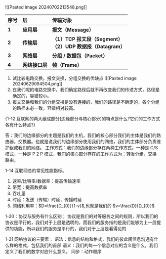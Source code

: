 ![[Pasted image 20240702213548.png]]

| 序号    | 层         | 传输对象                                              |
| ----- | :-------- | :------------------------------------------------ |
| **1** | **应用层**   | **报文（Message）**                                   |
| **2** | **传输层**   | **（1）TCP 报文段（Segment）  <br>（2）UDP 数据报（Datagram）** |
| **3** | **网络层**   | **分组 / 数据包（Packet）**                              |
| **4** | **网络接口层** | **帧（Frame）**                                      |



1. 试比较电路交换，报文交换，分组交换的优缺点
![[Pasted image 20240629094504.png]]
1. 在我们呢的电路交换中，我们确定路径后就不再改变我们的传递方式，路径是确定的，容错较小。
2. 报文交换和我们的分组交换是没有连接的，我们的路径是不确定的，各个分组的路径未必一致。容错相对较高。

{1-12 互联网的两大组成部分(边缘部分与核心部分)的特点是什么?它们的工作方式各有什么特点?}

答：我们的边缘部分的主题是我们的主机，我们的核心部分我们的主体是我们的路由器，交换器。也就是说我们的边缘部分使用我们的网络，我们的主体部分负责维护组成我们的网络。
工作方式：我们的边缘部分存在两种工作方式，一种是 C/S 模式，一种是 P 2 P 模式，我们的核心部分存在的工作方式为：转发分组，交换路由。

1-14 互联网总的常见性能指标。
1. 速率/比特率/数据率：提高传输速率
2. 带宽：提高数据率
3. 吞吐量
4. 时延：发送（传输）时延，传播时延
5. 网络利用率：$D=\frac{D_{0}}{1-v}$,也就是我们的 $v=\frac{D}{D_{0}}$

1-20：协议与服务有什么区别；
协议是我们的对等服务之间的规则，所以我们的协议是平行的，我们对于上层是透明的，而我们的服务指的是我们能够为上一层提供的功能，所以我们的服务是平行的，我们对于上层是看得见的

1-21 网络协议的三要素：
语法：信息的结构和格式，我们的彼此间信息沟通有什么样的格式，包括我们的首部
语义：我们的每一个信息对应的含义是什么，我们定义了我们的数字对应什么意义。
同步：动作顺序

